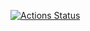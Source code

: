 [//]: # (![Hexlet-test Workflow]&#40;https://github.com/AntiViruS90/hexlet_pytest/workflows/main.yml/badge.svg&#41;)
[//]: # (https://github.com/AntiViruS90/hexlet_pytest/actions)
[![Actions Status](https://github.com/AntiViruS90/hexlet_pytest/actions/workflows/hello-world.yml/badge.svg)](https://github.com/AntiViruS90/hexlet_pytest/actions)
